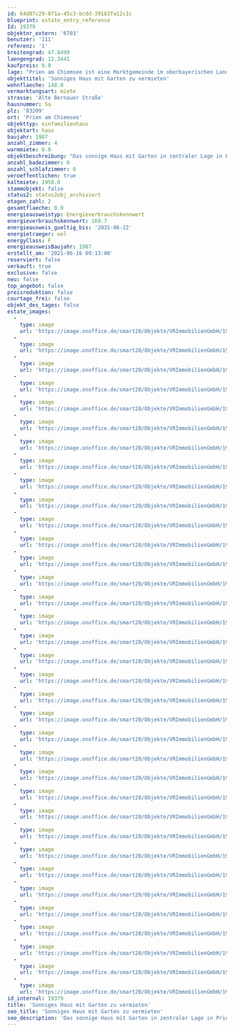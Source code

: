 ```yaml
---
id: 64d87c29-071a-45c3-bcdd-39163fa12c1c
blueprint: estate_entry_reference
Id: 19379
objektnr_extern: '6703'
benutzer: '111'
referenz: '1'
breitengrad: 47.8499
laengengrad: 12.3441
kaufpreis: 0.0
lage: "Prien am Chiemsee ist eine Marktgemeinde im oberbayerischen Landkreis Rosenheim. Der beliebte Luft- und Kneippkurort liegt direkt am Chiemsee und ist Bahnhaltestelle zwischen München und Salzburg. Rund um das \"Bayerische Meer\", zählt Prien zu den wichtigsten Anlaufstellen für Besucher der Herreninsel und der Fraueninsel. \r\nMit ca. 10.000 Einwohnern ist Prien die größte Gemeinde am Chiemsee.\r\n\r\nVerkehrsanbindung:\r\nAutobahn A 8 München-Salzburg (Abfahrt Bernau), Bahnlinie München-Salzburg\r\n\r\nPrien verfügt über eine sehr gute Infrastruktur. Sämtliche Dienstleistungen und Geschäfte sowie auch Schulen und Krankenhäuser gibt es vor Ort."
objekttitel: 'Sonniges Haus mit Garten zu vermieten'
wohnflaeche: 148.0
vermarktungsart: miete
strasse: 'Alte Bernauer Straße'
hausnummer: 5a
plz: '83209'
ort: 'Prien am Chiemsee'
objekttyp: einfamilienhaus
objektart: haus
baujahr: 1987
anzahl_zimmer: 4
warmmiete: 0.0
objektbeschreibung: "Das sonnige Haus mit Garten in zentraler Lage in Prien steht ab Juli zur Vermietung zur Verfügung. Das Erdgeschoß besticht durch den hellen großzügigen Wohn/Essbereich mit direktem Ausgang auf die Terrasse und in den Garten. Ebenfalls im Erdgeschoss befindet sich ein WC und die komplett ausgestattete Küche. Im Obergeschoß sind die 3 Schlafzimmer sowie ein  Ankleide- / Schrankraum und ein Bad und ein WC untergebracht.  Der Keller bietet einiges an Stauraum, einen Waschraum sowie eine Sauna und Dusche. \r\n\r\nZum unterstellen für Räder oder Gartengeräte eignet sich der Holzschuppen im Garten. Das Carport bietet Platz für 2 Autos und weitere Stellplätze sind auf dem Grundstück vorhanden. \r\n\r\nHaustiere sind nicht erwünscht. \r\n\r\nNettokaltmiete monatlich 1.950 €\r\nVorauszahlung Nebenkosten monatlich 200 € (Heizkosten und Strom nicht enthalten) \r\nKaution 3 Nettokaltmieten =  5850 €\r\nMietvertragsart: Staffelmietvertrag\r\nVerfügbar ab  Juli 2021"
anzahl_badezimmer: 0
anzahl_schlafzimmer: 0
veroeffentlichen: true
kaltmiete: 1950.0
stammobjekt: false
status2: status2obj_archiviert
etagen_zahl: 2
gesamtflaeche: 0.0
energieausweistyp: Energieverbrauchskennwert
energieverbrauchskennwert: 169.7
energieausweis_gueltig_bis: '2031-06-22'
energietraeger: oel
energyClass: F
energieausweisBaujahr: 1987
erstellt_am: '2021-06-16 09:13:08'
reserviert: false
verkauft: true
exclusive: false
neu: false
top_angebot: false
preisreduktion: false
courtage_frei: false
objekt_des_tages: false
estate_images:
  -
    type: image
    url: 'https://image.onoffice.de/smart20/Objekte/VRImmobilienGmbH/19379/71e1eb1b-0f7a-4303-a57b-1ff08817b09b.jpg'
  -
    type: image
    url: 'https://image.onoffice.de/smart20/Objekte/VRImmobilienGmbH/19379/48109ece-6e71-48a7-ad48-dc20086d419a.jpg'
  -
    type: image
    url: 'https://image.onoffice.de/smart20/Objekte/VRImmobilienGmbH/19379/4f3919f2-b015-4ad0-9780-a05be992e7a4.jpg'
  -
    type: image
    url: 'https://image.onoffice.de/smart20/Objekte/VRImmobilienGmbH/19379/3e502a1c-cb87-4bab-8b51-3e883f3c5dc4.jpg'
  -
    type: image
    url: 'https://image.onoffice.de/smart20/Objekte/VRImmobilienGmbH/19379/d5357dcd-dc17-4166-9743-fdbd1ee96618.jpg'
  -
    type: image
    url: 'https://image.onoffice.de/smart20/Objekte/VRImmobilienGmbH/19379/b092f1b6-3243-4251-8c59-beec42d8d817.jpg'
  -
    type: image
    url: 'https://image.onoffice.de/smart20/Objekte/VRImmobilienGmbH/19379/db60fe65-c870-40df-a552-34d47c43eeb9.jpg'
  -
    type: image
    url: 'https://image.onoffice.de/smart20/Objekte/VRImmobilienGmbH/19379/88920c93-4037-45d2-8b6e-790422bdb318.jpg'
  -
    type: image
    url: 'https://image.onoffice.de/smart20/Objekte/VRImmobilienGmbH/19379/b0775050-a934-44f4-89ba-1a4992e40292.jpg'
  -
    type: image
    url: 'https://image.onoffice.de/smart20/Objekte/VRImmobilienGmbH/19379/5920683b-4a0c-416f-b4a3-ba6b2448a97c.jpg'
  -
    type: image
    url: 'https://image.onoffice.de/smart20/Objekte/VRImmobilienGmbH/19379/a3298179-2b3d-4edd-be6a-7c98cc9586ba.jpg'
  -
    type: image
    url: 'https://image.onoffice.de/smart20/Objekte/VRImmobilienGmbH/19379/f80e0159-c5e0-48ef-b1c6-0021cb20efbf.jpg'
  -
    type: image
    url: 'https://image.onoffice.de/smart20/Objekte/VRImmobilienGmbH/19379/fd6f3146-36a2-4b7a-821c-203391dd44d9.jpg'
  -
    type: image
    url: 'https://image.onoffice.de/smart20/Objekte/VRImmobilienGmbH/19379/6170cc02-b19f-4b56-9e59-48e119e61dc8.jpg'
  -
    type: image
    url: 'https://image.onoffice.de/smart20/Objekte/VRImmobilienGmbH/19379/aebaf337-a570-42b7-9bfb-de18a6b14643.jpg'
  -
    type: image
    url: 'https://image.onoffice.de/smart20/Objekte/VRImmobilienGmbH/19379/337f9b15-4613-46cd-a0c4-6092d96fb712.jpg'
  -
    type: image
    url: 'https://image.onoffice.de/smart20/Objekte/VRImmobilienGmbH/19379/c88220ae-9080-4c25-a469-53c9f499f92c.jpg'
  -
    type: image
    url: 'https://image.onoffice.de/smart20/Objekte/VRImmobilienGmbH/19379/dcbc4122-75b9-4331-8183-60513e122b00.jpg'
  -
    type: image
    url: 'https://image.onoffice.de/smart20/Objekte/VRImmobilienGmbH/19379/c3184bad-0011-491c-834b-e92624dacdb5.jpg'
  -
    type: image
    url: 'https://image.onoffice.de/smart20/Objekte/VRImmobilienGmbH/19379/3b2067b1-f3c9-499e-9568-324d13cdeb07.jpg'
  -
    type: image
    url: 'https://image.onoffice.de/smart20/Objekte/VRImmobilienGmbH/19379/d6c0e6f4-187a-46cb-b179-b5f558a1a1b7.jpg'
  -
    type: image
    url: 'https://image.onoffice.de/smart20/Objekte/VRImmobilienGmbH/19379/68e981b8-b7fc-401a-b84a-5e4a56b63d2e.jpg'
  -
    type: image
    url: 'https://image.onoffice.de/smart20/Objekte/VRImmobilienGmbH/19379/6c35be62-1f37-49aa-9b91-7d123aead6e3.jpg'
  -
    type: image
    url: 'https://image.onoffice.de/smart20/Objekte/VRImmobilienGmbH/19379/cd764566-3a76-4b75-b255-e2fc980ca60b.jpg'
  -
    type: image
    url: 'https://image.onoffice.de/smart20/Objekte/VRImmobilienGmbH/19379/9609c645-af39-4f7c-9a19-62b436632409.jpg'
  -
    type: image
    url: 'https://image.onoffice.de/smart20/Objekte/VRImmobilienGmbH/19379/86d38461-f341-47dc-85ad-b11d05b6ccbc.jpg'
  -
    type: image
    url: 'https://image.onoffice.de/smart20/Objekte/VRImmobilienGmbH/19379/fbae3d08-4fc7-4c73-bc05-2132e8e5d7f6.jpg'
  -
    type: image
    url: 'https://image.onoffice.de/smart20/Objekte/VRImmobilienGmbH/19379/fccd1191-d8b9-45ae-bb72-3af48b05cb66.jpg'
  -
    type: image
    url: 'https://image.onoffice.de/smart20/Objekte/VRImmobilienGmbH/19379/10cfbc1f-e03b-4af4-91e5-29b08d7e8173.jpg'
  -
    type: image
    url: 'https://image.onoffice.de/smart20/Objekte/VRImmobilienGmbH/19379/7fa89e61-a435-4a39-9787-5bee3fbc2acd.jpg'
  -
    type: image
    url: 'https://image.onoffice.de/smart20/Objekte/VRImmobilienGmbH/19379/758a9a11-cf35-41f0-b5ed-d1f96680edc1.jpg'
  -
    type: image
    url: 'https://image.onoffice.de/smart20/Objekte/VRImmobilienGmbH/19379/b015970d-26e3-40bd-83b8-f5db62996ca5.jpg'
  -
    type: image
    url: 'https://image.onoffice.de/smart20/Objekte/VRImmobilienGmbH/19379/dc6a9d01-8393-4c20-aa00-880f73aaa413.jpg'
  -
    type: image
    url: 'https://image.onoffice.de/smart20/Objekte/VRImmobilienGmbH/19379/fb95b94e-75f5-4a7d-8eee-5277163df5c1.jpg'
  -
    type: image
    url: 'https://image.onoffice.de/smart20/Objekte/VRImmobilienGmbH/19379/10d38dbf-5302-4e4c-8d29-2991ddc67e1f.jpg'
id_internal: 19379
title: 'Sonniges Haus mit Garten zu vermieten'
seo_title: 'Sonniges Haus mit Garten zu vermieten'
seo_description: 'Das sonnige Haus mit Garten in zentraler Lage in Prien steht ab Juli zur Vermietung zur Verfügung. Das Erdgeschoß besticht durch den hellen großzügigen Wohn'
---
```

